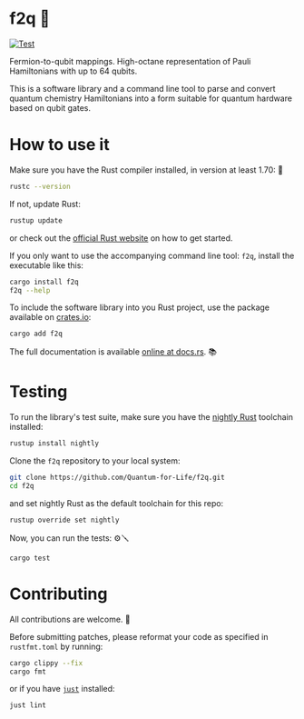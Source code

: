 # f2q 🎇

[![Test](https://github.com/Quantum-for-Life/f2q/actions/workflows/test.yml/badge.svg?branch=main)](https://github.com/Quantum-for-Life/f2q/actions/workflows/test.yml)

Fermion-to-qubit mappings. High-octane representation of Pauli Hamiltonians with
up to 64 qubits.

This is a software library and a command line tool to parse and convert quantum
chemistry Hamiltonians into a form suitable for quantum hardware based on qubit
gates.

# How to use it

Make sure you have the Rust compiler installed, in version at least 1.70: 🦀

```bash
rustc --version
```

If not, update Rust:

```bash
rustup update
```

or check out the
[official Rust website](https://www.rust-lang.org/learn/get-started) on how to
get started.

If you only want to use the accompanying command line tool: `f2q`, install the
executable like this:

```bash
cargo install f2q
f2q --help
```

To include the software library into you Rust project, use the package available
on [crates.io](https://crates.io/crates/f2q):

```bash
cargo add f2q
```

The full documentation is available
[online at docs.rs](https://docs.rs/f2q/latest/f2q/index.html). 📚

# Testing

To run the library's test suite, make sure you have the
[nightly Rust](https://rust-lang.github.io/rustup/concepts/channels.html)
toolchain installed:

```bash
rustup install nightly
```

Clone the `f2q` repository to your local system:

```bash
git clone https://github.com/Quantum-for-Life/f2q.git
cd f2q
```

and set nightly Rust as the default toolchain for this repo:

```bash
rustup override set nightly
```

Now, you can run the tests: ⚙️🪛

```
cargo test
```

# Contributing

All contributions are welcome. 💐

Before submitting patches, please reformat your code as specified in
`rustfmt.toml` by running:

```bash
cargo clippy --fix
cargo fmt
```

or if you have [`just`](https://just.systems/) installed:

```
just lint
```
